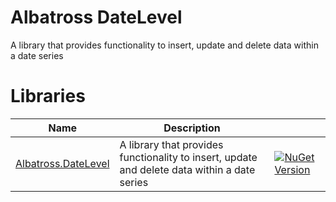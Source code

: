 # Albatross DateLevel
A library that provides functionality to insert, update and delete data within a date series

# Libraries
|Name|Description||
|-|-|-|
|[Albatross.DateLevel](./Albatross.DateLevel/)|A library that provides functionality to insert, update and delete data within a date series|[![NuGet Version](https://img.shields.io/nuget/v/Albatross.DateLevel)](https://www.nuget.org/packages/Albatross.DateLevel)|
